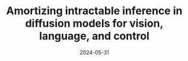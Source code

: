 ---
title: "Amortizing intractable inference in diffusion models for vision, language, and control"
collection: publications
permalink: /publication/2024-05-rtb
excerpt: ''
date: 2024-05-31
venue: 'Conference on Neural Information Processing Systems (NeurIPS), 2024'
paperurl: 'https://arxiv.org/abs/2405.20971'
imgurl: 'rtb.png'
show: true
authors:
  - name: Siddarth Venkatraman
    link: https://hyperpotatoneo.github.io/
    star: true
  - name: Moksh Jain
    link: https://mj10.github.io/
    star: true
  - name: Luca Scimeca
    link: https://lucascimeca.com/
    star: true
  - name: Minsu Kim
    link: https://minsuukim.github.io/
    star: true
  - name: Marcin Sendera
    link: https://scholar.google.pl/citations?user=ScNBRmQAAAAJ&hl=en
    star: true
  - name: Mohsin Hasan
    link: https://hasanmohsin.github.io/
  - name: Luke Rowe
  - name: Sarthak Mittal
    link: https://sarthmit.github.io/
  - name: Pablo Lemos
    link: https://pablo-lemos.github.io/
  - name: Emmanuel Bengio
    link: https://folinoid.com/
  - name: Alexandre Adam
    link: https://mila.quebec/en/directory/alexandre-adam
  - name: Jarrid Rector-Brooks
    link: https://jarridrb.github.io/
  - name: Yoshua Bengio
    link: https://yoshuabengio.org/
  - name: Glen Berseth
    link: https://neo-x.github.io/
  - name: Nikolay Malkin
    link: https://malkin1729.github.io/
links:
  - name: paper
    link: https://arxiv.org/pdf/2405.20971
  - name: code
    link: https://github.com/GFNOrg/diffusion-finetuning
---